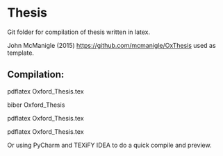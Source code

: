 # Thesis
Git folder for compilation of thesis written in latex. 

John McManigle (2015) https://github.com/mcmanigle/OxThesis used as template. 

## Compilation:
pdflatex Oxford_Thesis.tex

biber Oxford_Thesis

pdflatex Oxford_Thesis.tex

pdflatex Oxford_Thesis.tex

Or using PyCharm and TEXiFY IDEA to do a quick compile and preview. 

